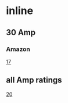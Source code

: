 # inline
## 30 Amp
### Amazon
[17](https://www.amazon.com/Circuit-Breaker-PowMr-12V-24V-Inverter/dp/B07KF35QHK)

## all Amp ratings
[20](https://www.amazon.com/Circuit-Breaker-Automotive-Overload-Protection/dp/B0992D28XP)
